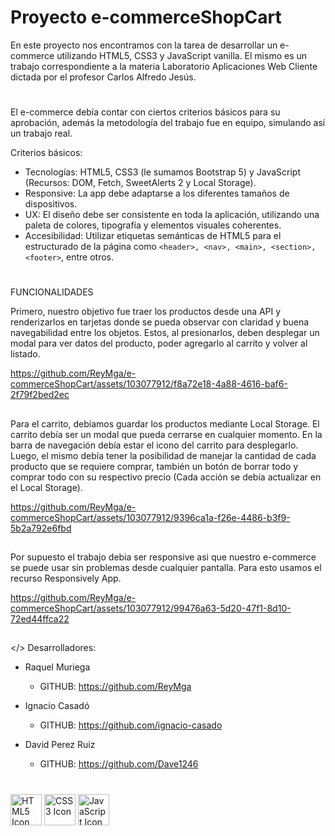 ﻿# Proyecto e-commerceShopCart

En este proyecto nos encontramos con la tarea de desarrollar un e-commerce utilizando HTML5, CSS3 y JavaScript vanilla. El mismo es un trabajo correspondiente a la materia Laboratorio Aplicaciones Web Cliente dictada por el profesor Carlos Alfredo Jesús.

#
El e-commerce debía contar con ciertos criterios básicos para su aprobación, además la metodología del trabajo fue en equipo, simulando así un trabajo real.

Criterios básicos:
- Tecnologías: HTML5, CSS3 (le sumamos Bootstrap 5) y JavaScript (Recursos: DOM, Fetch, SweetAlerts 2 y Local Storage).
- Responsive: La app debe adaptarse a los diferentes tamaños de dispositivos.
- UX: El diseño debe ser consistente en toda la aplicación, utilizando una paleta de colores, tipografía y elementos visuales coherentes.
- Accesibilidad: Utilizar etiquetas semánticas de HTML5 para el estructurado de la página como `<header>, <nav>, <main>, <section>, <footer>`, entre otros.
#
FUNCIONALIDADES

Primero, nuestro objetivo fue traer los productos desde una API y renderizarlos en tarjetas donde se pueda observar con claridad y buena navegabilidad entre los objetos. Estos, al presionarlos, deben desplegar un modal para ver datos del producto, poder agregarlo al carrito y volver al listado.


https://github.com/ReyMga/e-commerceShopCart/assets/103077912/f8a72e18-4a88-4616-baf6-2f79f2bed2ec
##

Para el carrito, debíamos guardar los productos mediante Local Storage. El carrito debía ser un modal que pueda cerrarse en cualquier momento. En la barra de navegación debía estar el icono del carrito para desplegarlo. Luego, el mismo debía tener la posibilidad de manejar la cantidad de cada producto que se requiere comprar, también un botón de borrar todo y comprar todo con su respectivo precio (Cada acción se debía actualizar en el Local Storage).


https://github.com/ReyMga/e-commerceShopCart/assets/103077912/9396ca1a-f26e-4486-b3f9-5b2a792e6fbd
##

Por supuesto el trabajo debia ser responsive asi que nuestro e-commerce se puede usar sin problemas desde cualquier pantalla. Para esto usamos el recurso Responsively App.


https://github.com/ReyMga/e-commerceShopCart/assets/103077912/99476a63-5d20-47f1-8d10-72ed44ffca22

## 
</>
Desarrolladores: 
  - Raquel Muriega
      - GITHUB: https://github.com/ReyMga
        
  - Ignacio Casadó
      - GITHUB: https://github.com/ignacio-casado
        
  - David Perez Ruiz
      - GITHUB: https://github.com/Dave1246
#
  <img src="https://github.com/ReyMga/e-commerceShopCart/assets/103077912/270648f7-370a-43c4-be79-c89eff84e46e" width="50" alt="HTML5 Icon">
  
  <img src="https://github.com/ReyMga/e-commerceShopCart/assets/103077912/59d8de33-a154-47a0-9f05-09ee9d33d144" width="50" alt="CSS3 Icon">

  <img src="https://github.com/ReyMga/e-commerceShopCart/assets/103077912/cc511291-315b-48c9-b495-967fa5d94e3e" width="50" alt="JavaScript Icon">
